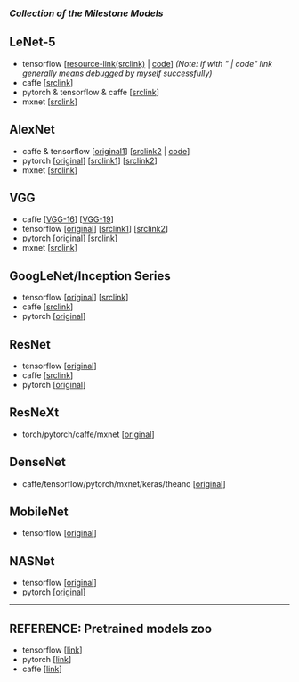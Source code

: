 
### ***Collection of the Milestone Models***

## LeNet-5
- tensorflow [[resource-link(srclink)](https://github.com/udacity/CarND-LeNet-Lab) | [code](https://github.com/mikelu-shanghai/TypicalCNN-ModelEvolution/blob/master/models/code/LeNet-tensorflow.py)] *(Note: if with " | code" link generally means debugged by myself successfully)*
- caffe [[srclink](https://github.com/jklhj222/caffe_LeNet/tree/master/LeNet)]
- pytorch & tensorflow & caffe [[srclink](https://github.com/LuxxxLucy/mnist_LeNet)]
- mxnet [[srclink](https://github.com/justinshaohi/gluon_lenet_mnist)]

## AlexNet
- caffe & tensorflow [[original1](http://www.cs.toronto.edu/~guerzhoy/tf_alexnet/)]  [[srclink2](https://github.com/kratzert/finetune_alexnet_with_tensorflow) | [code](https://github.com/mikelu-shanghai/TypicalCNN-ModelEvolution/blob/master/models/code/alexnet.py)]
- pytorch [[original](https://github.com/Cadene/pretrained-models.pytorch)] [[srclink1](https://github.com/aaron-xichen/pytorch-playground/blob/master/imagenet/alexnet.py)] [[srclink2](https://github.com/jiecaoyu/pytorch_imagenet)]
- mxnet [[srclink](https://github.com/rayleizhu/Alexnet-cntk-and-mxnet/tree/master/mxnet-exp)]

## VGG
- caffe [[VGG-16](https://gist.github.com/ksimonyan/211839e770f7b538e2d8)] [[VGG-19](https://gist.github.com/ksimonyan/3785162f95cd2d5fee77)]
- tensorflow [[original](https://github.com/tensorflow/models/tree/master/research/slim)] [[srclink1](https://github.com/machrisaa/tensorflow-vgg)] [[srclink2](https://github.com/huyng/tensorflow-vgg)]
- pytorch [[original](https://github.com/Cadene/pretrained-models.pytorch)] [[srclink](https://github.com/jcjohnson/pytorch-vgg)]
- mxnet [[srclink](https://github.com/wkcn/vgg-mx)]

## GoogLeNet/Inception Series
- tensorflow [[original](https://github.com/tensorflow/models/tree/master/research/inception)] [[srclink](https://github.com/tensorflow/models/tree/master/research/slim)]
- caffe [[srclink](https://github.com/soeaver/caffe-model)]
- pytorch [[original](https://github.com/Cadene/pretrained-models.pytorch)]

## ResNet
- tensorflow [[original](https://github.com/tensorflow/models/tree/master/research/slim)]
- caffe [[srclink](https://github.com/soeaver/caffe-model)]
- pytorch [[original](https://github.com/Cadene/pretrained-models.pytorch)]

## ResNeXt
- torch/pytorch/caffe/mxnet [[original](https://github.com/facebookresearch/ResNeXt)]

## DenseNet
- caffe/tensorflow/pytorch/mxnet/keras/theano [[original](https://github.com/liuzhuang13/DenseNet)]

## MobileNet
- tensorflow [[original](https://github.com/tensorflow/models/tree/master/research/slim)]

## NASNet
- tensorflow [[original](https://github.com/tensorflow/models/tree/master/research/slim)]
- pytorch [[original](https://github.com/Cadene/pretrained-models.pytorch)]

---
## REFERENCE: Pretrained models zoo
- tensorflow [[link](https://github.com/tensorflow/models/tree/master/research/slim)]
- pytorch [[link](https://github.com/Cadene/pretrained-models.pytorch)]
- caffe [[link](https://github.com/soeaver/caffe-model)]




